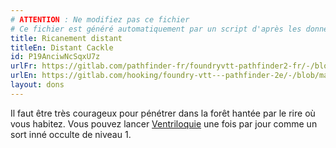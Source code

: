 ```yaml
---
# ATTENTION : Ne modifiez pas ce fichier
# Ce fichier est généré automatiquement par un script d'après les données du module Foundry VTT officiel et de sa traduction
title: Ricanement distant
titleEn: Distant Cackle
id: P19AnciwNcSqxU7z
urlFr: https://gitlab.com/pathfinder-fr/foundryvtt-pathfinder2-fr/-/blob/master/data/feats/P19AnciwNcSqxU7z.htm
urlEn: https://gitlab.com/hooking/foundry-vtt---pathfinder-2e/-/blob/master/packs/data/feats.db/distant-cackle.json
layout: dons
---
```

Il faut être très courageux pour pénétrer dans la forêt hantée par le rire où vous habitez. Vous pouvez lancer [Ventriloquie](../sorts/ventriloquie.html) une fois par jour comme un sort inné occulte de niveau 1.

